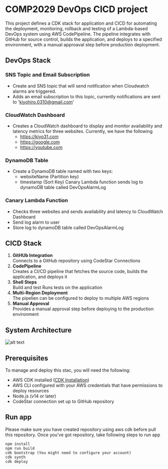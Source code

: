 # COMP2029 DevOps CICD project
This project defines a CDK stack for application and CICD for automating the deployment, monitoring, rollback and testing of a Lambda-based DevOps system using AWS CodePipeline.
The pipeline integrates with GitHub for source control, builds the application, and deploys to a specified environment, with a manual approaval step before production deployment.

## DevOps Stack
### **SNS Topic and Email Subscription**
- Create and SNS topic that will send notification when Cloudwatch alarms are triggered.
- Adds an email subscription to this topic, currently notifications are sent to 'kiyohiro.0310@gmail.com'

### **CloudWatch Dashboard**
- Creates a CloudWatch dashboard to display and monitor availability and latency metrics for three websites. Currently, we have the following
  - https://kiyo31.com
  - https://google.com
  - https://youtube.com

### **DynamoDB Table**
- Create a DynamoDB table named with two keys:
  - websiteName (Partition key)
  - timestamp (Sort Key)
Canary Lambda function sends log to dynamoDB table called DevOpsAlarmLog

### **Canary Lambda Function**
- Checks three websites and sends availability and latency to CloudWatch Dashboard
- Send log alarm to user
- Store log to dynamoDB table called DevOpsAlarmLog


## CICD Stack
1. **GitHUb Integration** \
   Connects to a GitHub repository using CodeStar Connections
2. **CodePipeline** \
   Creates a CI/CD pipeline that fetches the source code, builds the application, and deploys it
3. **Shell Steps** \
   Build and test Runs tests on the application
4. **Multi-Region Deployment** \
   The pipelien can be configured to deploy to multiple AWS regions
5. **Manual Approval** \
   Provides a manual approval step before deploying to the production environment


## System Architecture
![alt text](https://res.cloudinary.com/dtbk6m3ig/image/upload/v1728302568/DevOps_WSU_6_dmfiij.png)

## Prerequisites
To manage and deploy this stac, you will need the following:
- AWS CDK installed ([CDK Installation](https://docs.aws.amazon.com/cdk/latest/guide/getting_started.html))
- AWS CLI configured with your AWS credentials that have permissions to deploy resources
- Node.js (v14 or later)
- CodeStar connection set up to GitHub repository


## Run app
Please make sure you have created repository using aws cdk before pull this repository.
Once you've got repository, take following steps to run app
```
npm install
npm run build
cdk bootstrap (You might need to configure your account)
cdk synth
cdk deploy
```